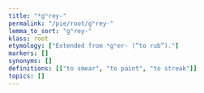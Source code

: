 ```yaml
---
title: "*gʰrey-"
permalink: "/pie/root/gʰrey-"
lemma_to_sort: "gʰrey-"
klass: root
etymology: ["Extended from *gʰer- (“to rub”)."]
markers: []
synonyms: []
definitions: [["to smear", "to paint", "to streak"]]
topics: []
---
```


